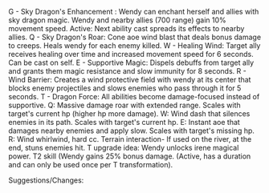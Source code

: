 G - Sky Dragon's Enhancement : Wendy can enchant herself and allies with sky dragon magic. Wendy and nearby allies (700 range) gain 10% movement speed. Active: Next ability cast spreads its effects to nearby allies.
Q - Sky Dragon's Roar: Cone aoe wind blast that deals bonus damage to creeps. Heals wendy for each enemy killed.
W - Healing Wind: Target ally receives healing over time and increased movement speed for 6 seconds. Can be cast on self.
E - Supportive Magic: Dispels debuffs from target ally and grants them magic resistance and slow immunity for 8 seconds.
R - Wind Barrier: Creates a wind protective field with wendy at its center that blocks enemy projectiles and slows enemies who pass through it for 5 seconds.
T - Dragon Force: All abilities become damage-focused instead of supportive.
    Q: Massive damage roar with extended range. Scales with target's current hp (higher hp more damage). 
    W: Wind dash that silences enemies in its path. Scales with target's current hp.
    E: Instant aoe that damages nearby enemies and apply slow. Scales with target's missing hp.
    R: Wind whirlwind, hard cc. Terrain interaction- If used on the river, at the end, stuns enemies hit.
T upgrade idea: Wendy unlocks irene magical power.
         T2 skill (Wendy gains 25% bonus damage. (Active, has a duration and can only be used once per T transformation).

Suggestions/Changes: